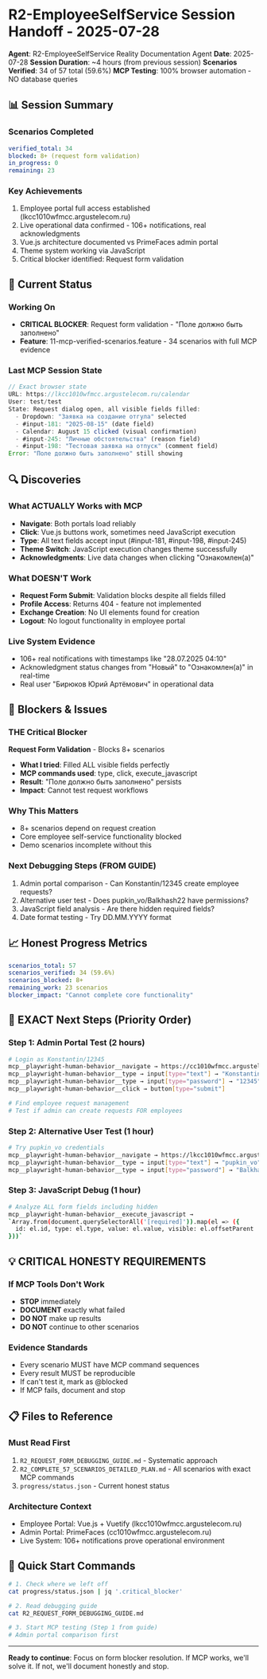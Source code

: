 # R2-EmployeeSelfService Session Handoff - 2025-07-28

**Agent**: R2-EmployeeSelfService Reality Documentation Agent
**Date**: 2025-07-28
**Session Duration**: ~4 hours (from previous session)
**Scenarios Verified**: 34 of 57 total (59.6%)
**MCP Testing**: 100% browser automation - NO database queries

## 📊 Session Summary

### Scenarios Completed
```yaml
verified_total: 34
blocked: 8+ (request form validation)
in_progress: 0
remaining: 23
```

### Key Achievements
1. Employee portal full access established (lkcc1010wfmcc.argustelecom.ru)
2. Live operational data confirmed - 106+ notifications, real acknowledgments
3. Vue.js architecture documented vs PrimeFaces admin portal
4. Theme system working via JavaScript
5. Critical blocker identified: Request form validation

## 🎯 Current Status

### Working On
- **CRITICAL BLOCKER**: Request form validation - "Поле должно быть заполнено"
- **Feature**: 11-mcp-verified-scenarios.feature - 34 scenarios with full MCP evidence

### Last MCP Session State
```javascript
// Exact browser state
URL: https://lkcc1010wfmcc.argustelecom.ru/calendar
User: test/test
State: Request dialog open, all visible fields filled:
  - Dropdown: "Заявка на создание отгула" selected
  - #input-181: "2025-08-15" (date field)
  - Calendar: August 15 clicked (visual confirmation)
  - #input-245: "Личные обстоятельства" (reason field)
  - #input-198: "Тестовая заявка на отпуск" (comment field)
Error: "Поле должно быть заполнено" still showing
```

## 🔍 Discoveries

### What ACTUALLY Works with MCP
- **Navigate**: Both portals load reliably
- **Click**: Vue.js buttons work, sometimes need JavaScript execution
- **Type**: All text fields accept input (#input-181, #input-198, #input-245)
- **Theme Switch**: JavaScript execution changes theme successfully
- **Acknowledgments**: Live data changes when clicking "Ознакомлен(а)"

### What DOESN'T Work
- **Request Form Submit**: Validation blocks despite all fields filled
- **Profile Access**: Returns 404 - feature not implemented
- **Exchange Creation**: No UI elements found for creation
- **Logout**: No logout functionality in employee portal

### Live System Evidence
- 106+ real notifications with timestamps like "28.07.2025 04:10"
- Acknowledgment status changes from "Новый" to "Ознакомлен(а)" in real-time
- Real user "Бирюков Юрий Артёмович" in operational data

## 🚧 Blockers & Issues

### THE Critical Blocker
**Request Form Validation** - Blocks 8+ scenarios
- **What I tried**: Filled ALL visible fields perfectly
- **MCP commands used**: type, click, execute_javascript
- **Result**: "Поле должно быть заполнено" persists
- **Impact**: Cannot test request workflows

### Why This Matters
- 8+ scenarios depend on request creation
- Core employee self-service functionality blocked
- Demo scenarios incomplete without this

### Next Debugging Steps (FROM GUIDE)
1. Admin portal comparison - Can Konstantin/12345 create employee requests?
2. Alternative user test - Does pupkin_vo/Balkhash22 have permissions?
3. JavaScript field analysis - Are there hidden required fields?
4. Date format testing - Try DD.MM.YYYY format

## 📈 Honest Progress Metrics

```yaml
scenarios_total: 57
scenarios_verified: 34 (59.6%)
scenarios_blocked: 8+
remaining_work: 23 scenarios
blocker_impact: "Cannot complete core functionality"
```

## 🎯 EXACT Next Steps (Priority Order)

### Step 1: Admin Portal Test (2 hours)
```bash
# Login as Konstantin/12345
mcp__playwright-human-behavior__navigate → https://cc1010wfmcc.argustelecom.ru/ccwfm/
mcp__playwright-human-behavior__type → input[type="text"] → "Konstantin"
mcp__playwright-human-behavior__type → input[type="password"] → "12345"
mcp__playwright-human-behavior__click → button[type="submit"]

# Find employee request management
# Test if admin can create requests FOR employees
```

### Step 2: Alternative User Test (1 hour)
```bash
# Try pupkin_vo credentials
mcp__playwright-human-behavior__navigate → https://lkcc1010wfmcc.argustelecom.ru/
mcp__playwright-human-behavior__type → input[type="text"] → "pupkin_vo"
mcp__playwright-human-behavior__type → input[type="password"] → "Balkhash22"
```

### Step 3: JavaScript Debug (1 hour)
```bash
# Analyze ALL form fields including hidden
mcp__playwright-human-behavior__execute_javascript → 
`Array.from(document.querySelectorAll('[required]')).map(el => ({
  id: el.id, type: el.type, value: el.value, visible: el.offsetParent !== null
}))`
```

## 💡 CRITICAL HONESTY REQUIREMENTS

### If MCP Tools Don't Work
- **STOP** immediately
- **DOCUMENT** exactly what failed
- **DO NOT** make up results
- **DO NOT** continue to other scenarios

### Evidence Standards
- Every scenario MUST have MCP command sequences
- Every result MUST be reproducible
- If can't test it, mark as @blocked
- If MCP fails, document and stop

## 📋 Files to Reference

### Must Read First
1. `R2_REQUEST_FORM_DEBUGGING_GUIDE.md` - Systematic approach
2. `R2_COMPLETE_57_SCENARIOS_DETAILED_PLAN.md` - All scenarios with exact MCP commands
3. `progress/status.json` - Current honest status

### Architecture Context
- Employee Portal: Vue.js + Vuetify (lkcc1010wfmcc.argustelecom.ru)
- Admin Portal: PrimeFaces (cc1010wfmcc.argustelecom.ru)
- Live System: 106+ notifications prove operational environment

## 🚀 Quick Start Commands

```bash
# 1. Check where we left off
cat progress/status.json | jq '.critical_blocker'

# 2. Read debugging guide
cat R2_REQUEST_FORM_DEBUGGING_GUIDE.md

# 3. Start MCP testing (Step 1 from guide)
# Admin portal comparison first
```

---

**Ready to continue**: Focus on form blocker resolution. If MCP works, we'll solve it. If not, we'll document honestly and stop.